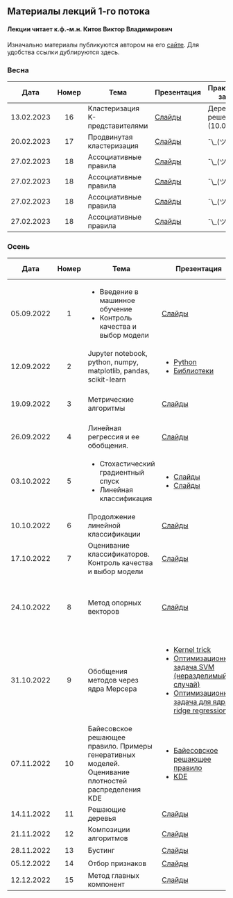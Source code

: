 ## Материалы лекций 1-го потока 
#### Лекции читает  к.ф.-м.н. Китов Виктор Владимирович

Изначально материалы публикуются автором на его [сайте](https://github.com/victorkitov/ML). Для удобства ссылки дублируются здесь.

### Весна
| Дата | Номер | Тема | Презентация | Практическое задание |
| :---: | :---: | --- | --- | --- |
| 13.02.2023 | 16 | Кластеризация K-представителями | [Слайды](https://github.com/victorkitov/ML/blob/main/160-Clustering%20K%20representatives.pdf) | Деревья решений (10.02.2023) |
| 20.02.2023 | 17 | Продвинутая кластеризация | [Слайды](https://github.com/victorkitov/ML/blob/main/170-Advanced%20clustering.pdf) | ¯\\\_(ツ)\_/¯ |
| 27.02.2023 | 18 | Ассоциативные правила | [Слайды](https://github.com/victorkitov/ML/blob/main/180-Association%20rules.pdf) | ¯\\\_(ツ)\_/¯ |
| 27.02.2023 | 18 | Ассоциативные правила | [Слайды](https://github.com/victorkitov/ML/blob/main/180-Association%20rules.pdf) | ¯\\\_(ツ)\_/¯ |
| 27.02.2023 | 18 | Ассоциативные правила | [Слайды](https://github.com/victorkitov/ML/blob/main/180-Association%20rules.pdf) | ¯\\\_(ツ)\_/¯ |
| 27.02.2023 | 18 | Ассоциативные правила | [Слайды](https://github.com/victorkitov/ML/blob/main/180-Association%20rules.pdf) | ¯\\\_(ツ)\_/¯ |

### Осень

| Дата | Номер | Тема | Презентация | Практическое задание |
| :---: | :---: | --- | --- | --- |
| 05.09.2022 | 1 | <ul><li>Введение в машинное обучение</li><li>Контроль качества и выбор модели</li></ul> | [Слайды](https://github.com/victorkitov/ML/blob/main/010-%D0%9E%D1%81%D0%BD%D0%BE%D0%B2%D0%BD%D1%8B%D0%B5%20%D0%BF%D0%BE%D0%BD%D1%8F%D1%82%D0%B8%D1%8F%20%D0%B8%20%D0%B7%D0%B0%D0%B4%D0%B0%D1%87%D0%B8%20%D0%BC%D0%B0%D1%88%D0%B8%D0%BD%D0%BD%D0%BE%D0%B3%D0%BE%20%D0%BE%D0%B1%D1%83%D1%87%D0%B5%D0%BD%D0%B8%D1%8F.pdf) | ¯\\\_(ツ)\_/¯ |
| 12.09.2022 | 2 | Jupyter notebook, python, numpy, matplotlib, pandas, scikit-learn | <ul><li>[Python](https://github.com/victorkitov/ML/tree/main/01-Intro%20to%20python%2C%20numpy%2C%20jupyter)</li><li>[Библиотеки](https://github.com/victorkitov/ML/tree/main/02-Pandas%2C%20visualization)</li></ul> | Основы Python (15.09.2022) |
| 19.09.2022 | 3 | Метрические алгоритмы | [Слайды](https://github.com/victorkitov/ML/blob/main/020-%D0%9C%D0%B5%D1%82%D1%80%D0%B8%D1%87%D0%B5%D1%81%D0%BA%D0%B8%D0%B5%20%D0%BC%D0%B5%D1%82%D0%BE%D0%B4%D1%8B.pdf) | Numpy, pandas, matplotlib (22.09.2022) |
| 26.09.2022 | 4 | Линейная регрессия и ее обобщения. | [Слайды](https://github.com/victorkitov/ML/blob/main/030-Linear%20regression%20and%20extensions.pdf) | Тест №1 (30.09.2022) |
| 03.10.2022 | 5 | <ul><li>Стохастический градиентный спуск</li><li>Линейная классификация</li></ul> | <ul><li>[Слайды](https://github.com/victorkitov/ML/blob/main/035-Stochastic%20gradient%20descent.pdf)</li><li>[Слайды](https://github.com/victorkitov/ML/blob/main/040-Linear%20classification.pdf)</li></ul> | ¯\\\_(ツ)\_/¯ |
| 10.10.2022 | 6 | Продолжение линейной классификации | [Слайды](https://github.com/victorkitov/ML/blob/main/040-Linear%20classification.pdf) |  kNN (13.10.2022) |
| 17.10.2022 | 7 | Оценивание классификаторов. Контроль качества и выбор модели| [Слайды](https://github.com/victorkitov/ML/blob/main/050-Classifier%20evaluation.pdf) | ¯\\\_(ツ)\_/¯ |
| 24.10.2022 | 8 | Метод опорных векторов | [Слайды](https://github.com/victorkitov/ML/blob/main/060-Support%20vector%20machines.pdf) | <ul><li>Linear Models (28.10.22)</li><li>Тест №2 (28.10.22)</li></ul> |
| 31.10.2022 | 9 |Обобщения методов через ядра Мерсера | <ul><li>[Kernel trick](https://github.com/victorkitov/ML/blob/main/070-Kernel%20trick.pdf)</li><li>[Оптимизационная задача SVM (неразделимый случай)](https://github.com/victorkitov/ML/blob/main/070-Optimization%20task%20for%20SVM%20-%20non-separable.pdf)</li><li>[Оптимизационная задача для ядра ridge regression](https://github.com/victorkitov/ML/blob/main/070-Optimization%20task%20for%20kernel%20ridge%20regression.pdf)</li></ul> | ¯\\\_(ツ)\_/¯ |
| 07.11.2022 | 10 | Байесовское решающее правило. Примеры генеративных моделей. Оценивание плотностей распределения KDE | <ul><li>[Байесовское решающее правило](https://github.com/victorkitov/ML/blob/main/090-Bayes%20decision%20rule.pdf)</li><li>[KDE](https://github.com/victorkitov/ML/blob/main/080-Kernel%20density%20estimation.pdf)</li></ul> | Тест №3 (11.11.2022) |
| 14.11.2022 | 11 | Решающие деревья | [Слайды](https://github.com/victorkitov/ML/blob/main/100-Decision%20trees.pdf) | ¯\\\_(ツ)\_/¯ |
| 21.11.2022 | 12 | Композиции алгоритмов | [Слайды](https://github.com/victorkitov/ML/blob/main/110-Ensemble%20methods%2C%20bias-variance.pdf) | SVM (25.11.2022) |
| 28.11.2022 | 13 | Бустинг | [Слайды](https://github.com/victorkitov/ML/blob/main/120-Boosting.pdf) | ¯\\\_(ツ)\_/¯ |
| 05.12.2022 | 14 | Отбор признаков | [Слайды](https://github.com/victorkitov/ML/blob/main/130-Feature%20selection.pdf) | ¯\\\_(ツ)\_/¯ |
| 12.12.2022 | 15 | Метод главных компонент | [Слайды](https://github.com/victorkitov/ML/blob/main/140-PCA.pdf) | ¯\\\_(ツ)\_/¯ |



